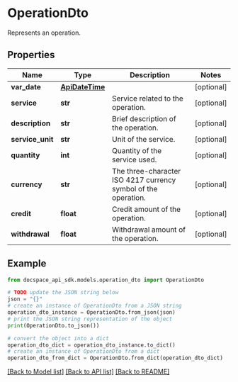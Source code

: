 # OperationDto
Represents an operation.

## Properties

Name | Type | Description | Notes
------------ | ------------- | ------------- | -------------
**var_date** | [**ApiDateTime**](ApiDateTime.md) |  | [optional] 
**service** | **str** | Service related to the operation. | [optional] 
**description** | **str** | Brief description of the operation. | [optional] 
**service_unit** | **str** | Unit of the service. | [optional] 
**quantity** | **int** | Quantity of the service used. | [optional] 
**currency** | **str** | The three-character ISO 4217 currency symbol of the operation. | [optional] 
**credit** | **float** | Credit amount of the operation. | [optional] 
**withdrawal** | **float** | Withdrawal amount of the operation. | [optional] 

## Example

```python
from docspace_api_sdk.models.operation_dto import OperationDto

# TODO update the JSON string below
json = "{}"
# create an instance of OperationDto from a JSON string
operation_dto_instance = OperationDto.from_json(json)
# print the JSON string representation of the object
print(OperationDto.to_json())

# convert the object into a dict
operation_dto_dict = operation_dto_instance.to_dict()
# create an instance of OperationDto from a dict
operation_dto_from_dict = OperationDto.from_dict(operation_dto_dict)
```
[[Back to Model list]](../README.md#documentation-for-models) [[Back to API list]](../README.md#documentation-for-api-endpoints) [[Back to README]](../README.md)



